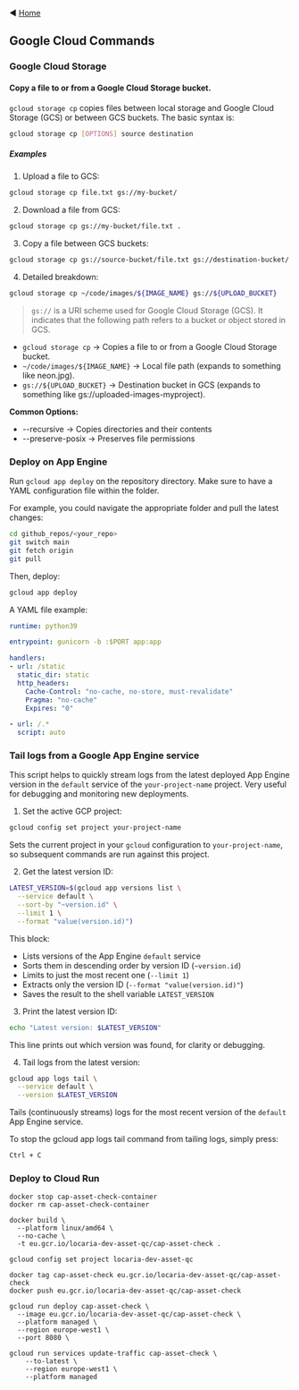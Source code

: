 ◀️ [Home](../../../README.md)

## Google Cloud Commands

### Google Cloud Storage
#### Copy a file to or from a Google Cloud Storage bucket.

`gcloud storage cp` copies files between local storage and Google Cloud Storage (GCS) or between GCS buckets. The basic syntax is:
```bash
gcloud storage cp [OPTIONS] source destination
```

##### Examples
1. Upload a file to GCS:
```bash
gcloud storage cp file.txt gs://my-bucket/
```
2. Download a file from GCS:
```bash
gcloud storage cp gs://my-bucket/file.txt .
```
3. Copy a file between GCS buckets:
```bash
gcloud storage cp gs://source-bucket/file.txt gs://destination-bucket/
```
4. Detailed breakdown:
```bash
gcloud storage cp ~/code/images/${IMAGE_NAME} gs://${UPLOAD_BUCKET}
```
> `gs://` is a URI scheme used for Google Cloud Storage (GCS). It indicates that the following path refers to a bucket or object stored in GCS.

- `gcloud storage cp` → Copies a file to or from a Google Cloud Storage bucket.
- `~/code/images/${IMAGE_NAME}` → Local file path (expands to something like neon.jpg).
- `gs://${UPLOAD_BUCKET}` → Destination bucket in GCS (expands to something like gs://uploaded-images-myproject).

**Common Options:**
- --recursive → Copies directories and their contents
- --preserve-posix → Preserves file permissions

### Deploy on App Engine

Run `gcloud app deploy` on the repository directory. Make sure to have a YAML configuration file within the folder.

For example, you could navigate the appropriate folder and pull the latest changes:
```bash
cd github_repos/<your_repo>
git switch main
git fetch origin
git pull
```

Then, deploy:
```bash
gcloud app deploy
```

A YAML file example:
```yaml
runtime: python39

entrypoint: gunicorn -b :$PORT app:app

handlers:
- url: /static
  static_dir: static
  http_headers:
    Cache-Control: "no-cache, no-store, must-revalidate"
    Pragma: "no-cache"
    Expires: "0"

- url: /.*
  script: auto
```

### Tail logs from a Google App Engine service
This script helps to quickly stream logs from the latest deployed App Engine version in the `default` service of the `your-project-name` project. Very useful for debugging and monitoring new deployments.

1. Set the active GCP project:
```bash
gcloud config set project your-project-name
```
Sets the current project in your `gcloud` configuration to `your-project-name`, so subsequent commands are run against this project.

2. Get the latest version ID:
```bash
LATEST_VERSION=$(gcloud app versions list \
  --service default \
  --sort-by "~version.id" \
  --limit 1 \
  --format "value(version.id)")
```

This block:
- Lists versions of the App Engine `default` service
- Sorts them in descending order by version ID (`~version.id`)
- Limits to just the most recent one (`--limit 1`)
- Extracts only the version ID (`--format "value(version.id)"`)
- Saves the result to the shell variable `LATEST_VERSION`

3. Print the latest version ID:
```bash
echo "Latest version: $LATEST_VERSION"
```
This line prints out which version was found, for clarity or debugging.

4. Tail logs from the latest version:
```bash
gcloud app logs tail \
  --service default \
  --version $LATEST_VERSION
```
Tails (continuously streams) logs for the most recent version of the `default` App Engine service.

To stop the gcloud app logs tail command from tailing logs, simply press:
```bash
Ctrl + C
```

### Deploy to Cloud Run

```
docker stop cap-asset-check-container
docker rm cap-asset-check-container

docker build \
  --platform linux/amd64 \
  --no-cache \
  -t eu.gcr.io/locaria-dev-asset-qc/cap-asset-check .

gcloud config set project locaria-dev-asset-qc

docker tag cap-asset-check eu.gcr.io/locaria-dev-asset-qc/cap-asset-check
docker push eu.gcr.io/locaria-dev-asset-qc/cap-asset-check

gcloud run deploy cap-asset-check \
  --image eu.gcr.io/locaria-dev-asset-qc/cap-asset-check \
  --platform managed \
  --region europe-west1 \
  --port 8080 \

gcloud run services update-traffic cap-asset-check \
    --to-latest \
    --region europe-west1 \
    --platform managed
```
